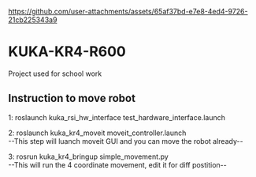 

https://github.com/user-attachments/assets/65af37bd-e7e8-4ed4-9726-21cb225343a9


# KUKA-KR4-R600
Project used for school work

## Instruction to move robot

1: roslaunch kuka_rsi_hw_interface test_hardware_interface.launch

2: roslaunch kuka_kr4_moveit moveit_controller.launch<br>--This step will luanch moveit GUI and you can move the robot already--

3: rosrun kuka_kr4_bringup simple_movement.py<br>--This will run the 4 coordinate movement, edit it for diff postition--

